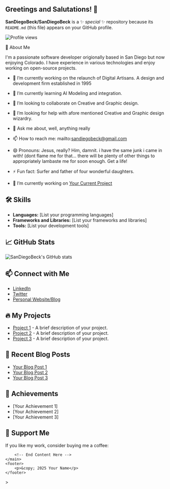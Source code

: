 ## Greetings and Salutations! 👋

<!--<!DOCTYPE html>
<html lang="en">
<head>
    <meta charset="UTF-8">
    <title>SanDiegoBeck</title>
    <link rel="stylesheet" href="styles.css">
</head>
<body>
    <header>
        <h1>Greetings and Salutations!</h1>
    </header>
    <main>
        <!-- Begin Content Here! -->

</body>
</html>

**SanDiegoBeck/SanDiegoBeck** is a ✨ _special_ ✨ repository because its `README.md` (this file) appears on your GitHub profile.

![Profile views](https://gpvc.arturio.dev/SanDiegoBeck)

🚀 About Me

I'm a passionate software developer origionally based in San Diego but now enjoying Colorado. I have experience in various technologies and enjoy working on open-source projects.

- 🔭 I’m currently working on the relaunch of Digital Artisans. A design and development firm established in 1995
- 🌱 I’m currently learning AI Modeling and integration.
- 👯 I’m looking to collaborate on Creative and Graphic design.
- 🤔 I’m looking for help with afore mentioned Creative and Graphic design wizardry.
- 💬 Ask me about, well, anything really
- 📫 How to reach me: mailto:sandiegobeck@gmail.com

- 😄 Pronouns: Jesus, really? Him, damnit. i have the same junk i came in with! (dont flame me for that... there will be plenty of other things to appropriately lambaste me for soon enough. Get a life!
- ⚡ Fun fact: Surfer and father of four wonderful daughters.

- 🔭 I’m currently working on [Your Current Project](link-to-your-project)

## 🛠️ Skills

- **Languages:** [List your programming languages]
- **Frameworks and Libraries:** [List your frameworks and libraries]
- **Tools:** [List your development tools]

## 📈 GitHub Stats

![SanDiegoBeck's GitHub stats](https://github-readme-stats.vercel.app/api?username=SanDiegoBeck&show_icons=true&theme=dark)

## 📫 Connect with Me

- [LinkedIn](https://www.linkedin.com/in/your-profile)
- [Twitter](https://twitter.com/your-twitter-handle)
- [Personal Website/Blog](https://your-website.com)

## 🔥 My Projects

- [Project 1](link-to-project-1) - A brief description of your project.
- [Project 2](link-to-project-2) - A brief description of your project.
- [Project 3](link-to-project-3) - A brief description of your project.

## 📝 Recent Blog Posts

<!-- BLOG-POST-LIST:START -->
<!-- BLOG-POST-LIST:END -->

<!-- BLOG-POST-LIST:START -->
- [Your Blog Post 1](link-to-your-blog-post-1)
- [Your Blog Post 2](link-to-your-blog-post-2)
- [Your Blog Post 3](link-to-your-blog-post-3)
<!-- BLOG-POST-LIST:END -->

## 🏅 Achievements

- [Your Achievement 1]
- [Your Achievement 2]
- [Your Achievement 3]

## 💖 Support Me

If you like my work, consider buying me a coffee:

        <!-- End Content Here -->
    </main>
    <footer>
        <p>&copy; 2025 Your Name</p>
    </footer>
</body>
</html>>
